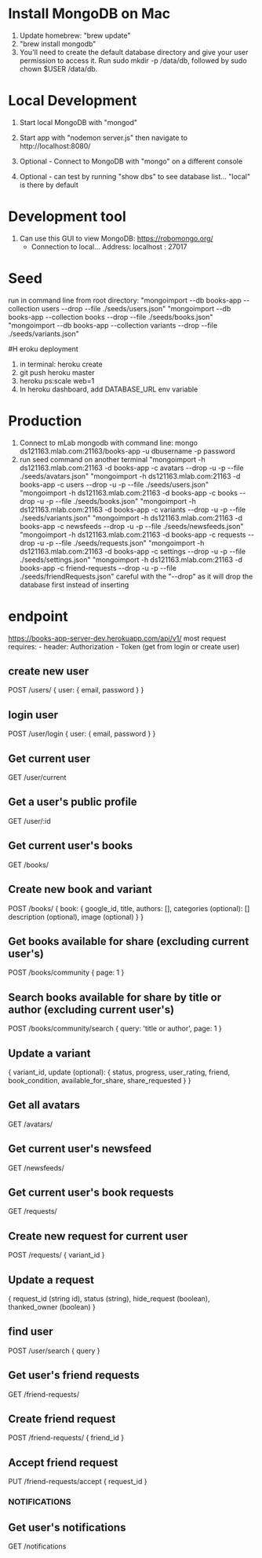 # Install MongoDB on Mac
1) Update homebrew: "brew update"
2) "brew install mongodb"
3) You'll need to create the default database directory and give your user permission to access it. Run sudo mkdir -p /data/db, followed by sudo chown $USER /data/db.

# Local Development
1) Start local MongoDB with "mongod"
2) Start app with "nodemon server.js" then navigate to http://localhost:8080/

4) Optional - Connect to MongoDB with "mongo" on a different console
5) Optional - can test by running "show dbs" to see database list... "local" is there by default

# Development tool
1) Can use this GUI to view MongoDB: https://robomongo.org/
    - Connection to local... Address: localhost : 27017

# Seed
run in command line from root directory: 
    "mongoimport --db books-app --collection users --drop --file ./seeds/users.json"
    "mongoimport --db books-app --collection books --drop --file ./seeds/books.json"
    "mongoimport --db books-app --collection variants --drop --file ./seeds/variants.json"




#H eroku deployment
1) in terminal: heroku create
2) git push heroku master
3) heroku ps:scale web=1
4) In heroku dashboard, add DATABASE_URL env variable

# Production
1) Connect to mLab mongodb with command line: mongo ds121163.mlab.com:21163/books-app -u dbusername -p password
2) run seed command on another terminal
    "mongoimport -h ds121163.mlab.com:21163 -d books-app -c avatars --drop -u <user> -p <password> --file ./seeds/avatars.json"
    "mongoimport -h ds121163.mlab.com:21163 -d books-app -c users --drop -u <user> -p <password> --file ./seeds/users.json"
    "mongoimport -h ds121163.mlab.com:21163 -d books-app -c books --drop -u <user> -p <password> --file ./seeds/books.json"
    "mongoimport -h ds121163.mlab.com:21163 -d books-app -c variants --drop -u <user> -p <password> --file ./seeds/variants.json"
    "mongoimport -h ds121163.mlab.com:21163 -d books-app -c newsfeeds --drop -u <user> -p <password> --file ./seeds/newsfeeds.json"
    "mongoimport -h ds121163.mlab.com:21163 -d books-app -c requests --drop -u <user> -p <password> --file ./seeds/requests.json"
    "mongoimport -h ds121163.mlab.com:21163 -d books-app -c settings --drop -u <user> -p <password> --file ./seeds/settings.json"
    "mongoimport -h ds121163.mlab.com:21163 -d books-app -c friend-requests --drop -u <user> -p <password> --file ./seeds/friendRequests.json"
    careful with the "--drop" as it will drop the database first instead of inserting


# endpoint
https://books-app-server-dev.herokuapp.com/api/v1/
most request requires: - header: Authorization - Token (get from login or create user)

## create new user
POST /users/
{
    user: {
        email,
        password
    }
}

## login user
POST /user/login
{
    user: {
        email,
        password
    }
}

## Get current user
GET /user/current

## Get a user's public profile
GET /user/:id

## Get current user's books
GET /books/

## Create new book and variant
POST /books/
{
	book: {
		google_id,
		title,
		authors: [],
        categories (optional): []
        description (optional),
        image (optional)
	}
}

## Get books available for share (excluding current user's)
POST /books/community
{
    page: 1
}

## Search books available for share by title or author (excluding current user's)
POST /books/community/search
{
    query: 'title or author',
    page: 1
}

## Update a variant
{
	variant_id,
	update (optional): {
		status,
		progress,
        user_rating,
        friend,
        book_condition,
        available_for_share,
        share_requested
	}
}

## Get all avatars
GET /avatars/

## Get current user's newsfeed
GET /newsfeeds/

## Get current user's book requests
GET /requests/

## Create new request for current user
POST /requests/
{
    variant_id
}

## Update a request
{
	request_id (string id),
	status (string),
	hide_request (boolean),
	thanked_owner (boolean)
}

## find user
POST /user/search
{ query }

## Get user's friend requests
GET /friend-requests/

## Create friend request
POST /friend-requests/
{ friend_id }

## Accept friend request
PUT /friend-requests/accept
{ request_id }

### NOTIFICATIONS
## Get user's notifications
GET /notifications